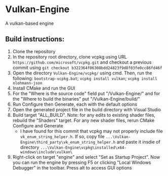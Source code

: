 # Vulkan-Engine
 A vulkan-based engine

## Build instructions:
1. Clone the repository
2. In the repository root directory, clone vcpkg using URL `https://github.com/microsoft/vcpkg.git` and checkout a previous commit using `git checkout b322364f06308bdd24823f9d8f03fe0cc86fd46f`
3. Open the directory `Vulkan-Engine/vcpkg/` using cmd. Then, run the following: `bootstrap-vcpkg.bat`; `vcpkg install vulkan`; `vcpkg install nlohmann-json`
4. Install CMake and run the GUI
5. For the "Where is the source code" field put "<parent-directory>/Vulkan-Engine/" and for the "Where to build the binaries" put "<parent-directory>/Vulkan-Engine/build/"
6. Run Configure then Generate, each with the default options
7. Open the generated project file in the build directory with Visual Studio
8. Build target "ALL_BUILD". Note: for any edits to existing shader files, rebuild the "Shaders" target. For any new shader files, rerun CMake Configure and Generate
    - I have found for this commit that vcpkg may not properly include file `vk_enum_string_helper.h`. If so, copy file `...\Vulkan-Engine\third_party\vk_enum_string_helper.h` and paste it insdie of directory `...\Vulkan-Engine\vcpkg\installed\x64-windows\include\vulkan\`
9. Right-click on target "engine" and select "Set as Startup Project". Now you can run the engine by pressing F5 or clicking "Local Windows Debugger" in the toolbar. Press alt to access GUI options